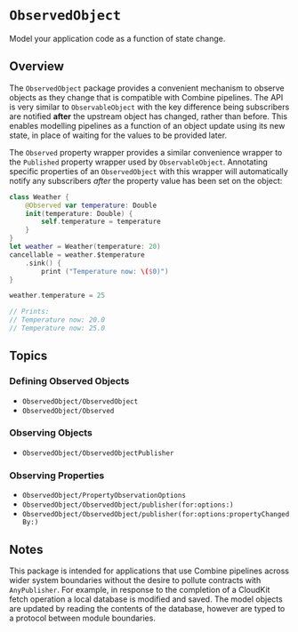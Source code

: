 # ``ObservedObject``

Model your application code as a function of state change.

## Overview

The ``ObservedObject`` package provides a convenient mechanism to observe objects as they change that is compatible with Combine pipelines. The API is very similar to `ObservableObject` with the key difference being subscribers are notified **after** the upstream object has changed, rather than before. This enables modelling pipelines as a function of an object update using its new state, in place of waiting for the values to be provided later.

The ``Observed`` property wrapper provides a similar convenience wrapper to the `Published` property wrapper used by `ObservableObject`. Annotating specific properties of an ``ObservedObject`` with this wrapper will automatically notify any subscribers _after_ the property value has been set on the object:

```swift
class Weather {
    @Observed var temperature: Double
    init(temperature: Double) {
        self.temperature = temperature
    }
}
let weather = Weather(temperature: 20)
cancellable = weather.$temperature
    .sink() {
        print ("Temperature now: \($0)")
}

weather.temperature = 25

// Prints:
// Temperature now: 20.0
// Temperature now: 25.0
```

## Topics

### Defining Observed Objects

- ``ObservedObject/ObservedObject``
- ``ObservedObject/Observed``

### Observing Objects

- ``ObservedObject/ObservedObjectPublisher``

### Observing Properties

- ``ObservedObject/PropertyObservationOptions``
- ``ObservedObject/ObservedObject/publisher(for:options:)``
- ``ObservedObject/ObservedObject/publisher(for:options:propertyChangedBy:)``

## Notes

This package is intended for applications that use Combine pipelines across wider system boundaries without the desire to pollute contracts with `AnyPublisher`. For example, in response to the completion of a CloudKit fetch operation a local database is modified and saved. The model objects are updated by reading the contents of the database, however are typed to a protocol between module boundaries.
